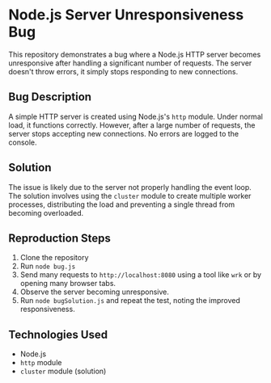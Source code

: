 # Node.js Server Unresponsiveness Bug

This repository demonstrates a bug where a Node.js HTTP server becomes unresponsive after handling a significant number of requests.  The server doesn't throw errors, it simply stops responding to new connections.

## Bug Description

A simple HTTP server is created using Node.js's `http` module.  Under normal load, it functions correctly. However, after a large number of requests, the server stops accepting new connections.  No errors are logged to the console.

## Solution

The issue is likely due to the server not properly handling the event loop.  The solution involves using the `cluster` module to create multiple worker processes, distributing the load and preventing a single thread from becoming overloaded.

## Reproduction Steps

1. Clone the repository
2. Run `node bug.js`
3. Send many requests to `http://localhost:8080` using a tool like `wrk` or by opening many browser tabs.
4. Observe the server becoming unresponsive.
5. Run `node bugSolution.js` and repeat the test, noting the improved responsiveness.

## Technologies Used

* Node.js
* `http` module
* `cluster` module (solution)
